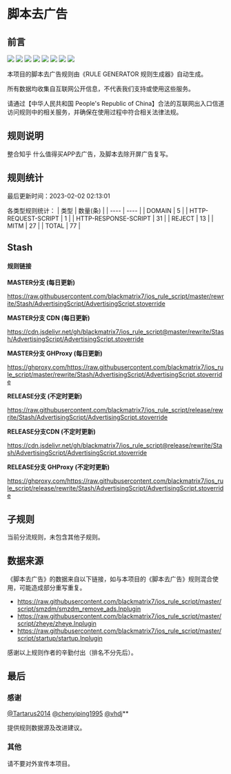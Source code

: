 # 脚本去广告

## 前言

![](https://shields.io/badge/-移除重复规则-ff69b4) ![](https://shields.io/badge/-DOMAIN与DOMAIN--SUFFIX合并-green) ![](https://shields.io/badge/-DOMAIN--SUFFIX间合并-critical) ![](https://shields.io/badge/-DOMAIN与DOMAIN--KEYWORD合并-9cf) ![](https://shields.io/badge/-DOMAIN--SUFFIX与DOMAIN--KEYWORD合并-blue) ![](https://shields.io/badge/-IP--CIDR(6)合并-blueviolet) ![](https://shields.io/badge/-MITM--HOSTNAME合并-brightgreen) ![](https://shields.io/badge/-正则推导HOSTNAME-033da7) 

本项目的脚本去广告规则由《RULE GENERATOR 规则生成器》自动生成。

所有数据均收集自互联网公开信息，不代表我们支持或使用这些服务。

请通过【中华人民共和国 People's Republic of China】合法的互联网出入口信道访问规则中的相关服务，并确保在使用过程中符合相关法律法规。
## 规则说明
整合知乎 什么值得买APP去广告，及脚本去除开屏广告复写。

## 规则统计

最后更新时间：2023-02-02 02:13:01

各类型规则统计：
| 类型 | 数量(条)  | 
| ---- | ----  |
| DOMAIN | 5  | 
| HTTP-REQUEST-SCRIPT | 1  | 
| HTTP-RESPONSE-SCRIPT | 31  | 
| REJECT | 13  | 
| MITM | 27  | 
| TOTAL | 77  | 


## Stash 

#### 规则链接
**MASTER分支 (每日更新)**

https://raw.githubusercontent.com/blackmatrix7/ios_rule_script/master/rewrite/Stash/AdvertisingScript/AdvertisingScript.stoverride

**MASTER分支 CDN (每日更新)**

https://cdn.jsdelivr.net/gh/blackmatrix7/ios_rule_script@master/rewrite/Stash/AdvertisingScript/AdvertisingScript.stoverride

**MASTER分支 GHProxy (每日更新)**

https://ghproxy.com/https://raw.githubusercontent.com/blackmatrix7/ios_rule_script/master/rewrite/Stash/AdvertisingScript/AdvertisingScript.stoverride

**RELEASE分支 (不定时更新)**

https://raw.githubusercontent.com/blackmatrix7/ios_rule_script/release/rewrite/Stash/AdvertisingScript/AdvertisingScript.stoverride

**RELEASE分支CDN (不定时更新)**

https://cdn.jsdelivr.net/gh/blackmatrix7/ios_rule_script@release/rewrite/Stash/AdvertisingScript/AdvertisingScript.stoverride

**RELEASE分支 GHProxy (不定时更新)**

https://ghproxy.com/https://raw.githubusercontent.com/blackmatrix7/ios_rule_script/release/rewrite/Stash/AdvertisingScript/AdvertisingScript.stoverride

## 子规则

当前分流规则，未包含其他子规则。


## 数据来源

《脚本去广告》的数据来自以下链接，如与本项目的《脚本去广告》规则混合使用，可能造成部分重写重复。

- https://raw.githubusercontent.com/blackmatrix7/ios_rule_script/master/script/smzdm/smzdm_remove_ads.lnplugin
- https://raw.githubusercontent.com/blackmatrix7/ios_rule_script/master/script/zheye/zheye.lnplugin
- https://raw.githubusercontent.com/blackmatrix7/ios_rule_script/master/script/startup/startup.lnplugin


感谢以上规则作者的辛勤付出（排名不分先后）。

## 最后

### 感谢

[@Tartarus2014](https://github.com/Tartarus2014)  [@chenyiping1995](https://github.com/chenyiping1995) [@vhdj](https://github.com/vhdj)**

提供规则数据源及改进建议。

### 其他

请不要对外宣传本项目。